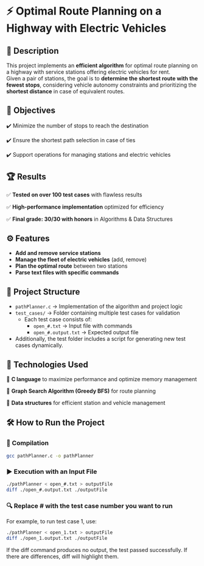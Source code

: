 # ⚡ Optimal Route Planning on a Highway with Electric Vehicles

## 📌 Description

This project implements an **efficient algorithm** for optimal route planning on a highway with service stations offering electric vehicles for rent.  
Given a pair of stations, the goal is to **determine the shortest route with the fewest stops**, considering vehicle autonomy constraints and prioritizing the **shortest distance** in case of equivalent routes.

## 🎯 Objectives

✔️ Minimize the number of stops to reach the destination  

✔️ Ensure the shortest path selection in case of ties  

✔️ Support operations for managing stations and electric vehicles  

## 🏆 Results

✅ **Tested on over 100 test cases** with flawless results  

✅ **High-performance implementation** optimized for efficiency  

✅ **Final grade: 30/30 with honors** in Algorithms & Data Structures  

## ⚙️ Features

- **Add and remove service stations**  
- **Manage the fleet of electric vehicles** (add, remove)  
- **Plan the optimal route** between two stations  
- **Parse text files with specific commands**  

## 📂 Project Structure

- `pathPlanner.c` → Implementation of the algorithm and project logic  
- `test_cases/` → Folder containing multiple test cases for validation  
  - Each test case consists of:  
    - `open_#.txt` → Input file with commands  
    - `open_#.output.txt` → Expected output file  
- Additionally, the test folder includes a script for generating new test cases dynamically.

## 🚀 Technologies Used

🔹 **C language** to maximize performance and optimize memory management  

🔹 **Graph Search Algorithm (Greedy BFS)** for route planning  

🔹 **Data structures** for efficient station and vehicle management  

## 🛠️ How to Run the Project

### 🔧 Compilation  
```bash
gcc pathPlanner.c -o pathPlanner
```

### ▶️ Execution with an Input File
```bash
./pathPlanner < open_#.txt > outputFile
diff ./open_#.output.txt ./outputFile
```

### 🔍 Replace # with the test case number you want to run
For example, to run test case 1, use:
```bash
./pathPlanner < open_1.txt > outputFile
diff ./open_1.output.txt ./outputFile
```

If the diff command produces no output, the test passed successfully.
If there are differences, diff will highlight them.
